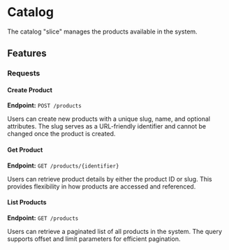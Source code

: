 ﻿# Catalog

The catalog "slice" manages the products available in the system.

## Features

### Requests

#### Create Product

**Endpoint:** `POST /products`

Users can create new products with a unique slug, name, and optional attributes. The slug serves as a URL-friendly identifier and cannot be changed once the product is created.

#### Get Product

**Endpoint:** `GET /products/{identifier}`

Users can retrieve product details by either the product ID or slug. This provides flexibility in how products are accessed and referenced.

#### List Products

**Endpoint:** `GET /products`

Users can retrieve a paginated list of all products in the system. The query supports offset and limit parameters for efficient pagination.
